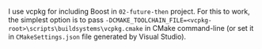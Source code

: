 I use vcpkg for including Boost in `02-future-then` project.
For this to work, the simplest option is to pass `-DCMAKE_TOOLCHAIN_FILE=<vcpkg-root>\scripts\buildsystems\vcpkg.cmake` in CMake command-line (or set it in `CMakeSettings.json` file generated by Visual Studio).
